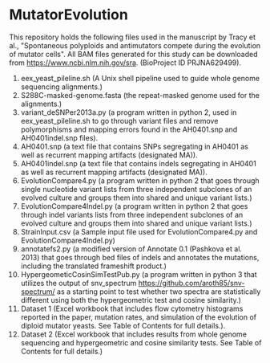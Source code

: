 # MutatorEvolution
This repository holds the following files used in the manuscript by Tracy et al., "Spontaneous polyploids and antimutators compete during the evolution of mutator cells".  All BAM files generated for this study can be downloaded from  https://www.ncbi.nlm.nih.gov/sra. (BioProject ID PRJNA629499).

1) eex_yeast_pileline.sh (A Unix shell pipeline used to guide whole genome sequencing alignments.)
2) S288C-masked-genome.fasta (the repeat-masked genome used for the alignments.)
3) variant_deSNPer2013a.py (a program written in python 2, used in eex_yeast_pileline.sh to go through variant files and remove polymorphisms and mapping errors found in the AH0401.snp and AH0401indel.snp files).
4) AH0401.snp (a text file that contains SNPs segregating in AH0401 as well as recurrent mapping artifacts (designated MA)).
5) AH0401indel.snp (a text file that contains indels segregating in AH0401 as well as recurrent mapping artifacts (designated MA)).
6) EvolutionCompare4.py (a program written in python 2 that goes through single nucleotide variant lists from three independent subclones of an evolved culture and groups them into shared and unique variant lists.)
7) EvolutionCompare4Indel.py (a program written in python 2 that goes through indel variants lists from three independent subclones of an evolved culture and groups them into shared and unique variant lists.)
8) StrainInput.csv (a Sample input file used for EvolutionCompare4.py and EvolutionCompare4Indel.py) 
9) annotatefs2.py (a modified version of Annotate 0.1 (Pashkova et al. 2013) that goes through bed files of indels and annotates the mutations, including the translated frameshift product.)
10) HypergeometicCosinSimTestPub.py (a program written in python 3 that utilizes the output of snv_spectrum https://github.com/aroth85/snv-spectrum/ as a starting point to test whether two spectra are statistically different using both the hypergeometric test and cosine similarity.)
11) Dataset 1 (Excel workbook that includes flow cytometry histograms reported in the paper, mutation rates, and simulation of the evolution of diploid mutator yeasts.  See Table of Contents for full details.).
12) Dataset 2 (Excel workbook that includes results from whole genome sequencing and hypergeometric and cosine similarity tests. See Table of Contents for full details.) 




